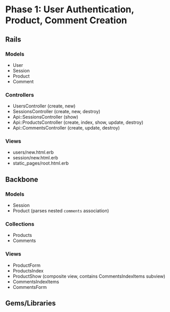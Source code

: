 # Phase 1: User Authentication, Product, Comment Creation

## Rails
### Models
* User
* Session
* Product
* Comment

### Controllers
* UsersController (create, new)
* SessionsController (create, new, destroy)
* Api::SessionsController (show)
* Api::ProductsController (create, index, show, update, destroy)
* Api::CommentsController (create, update, destroy)

### Views
* users/new.html.erb
* session/new.html.erb
* static_pages/root.html.erb

## Backbone
### Models
* Session
* Product (parses nested `comments` association)

### Collections
* Products
* Comments

### Views
* ProductForm
* ProductsIndex
* ProductShow (composite view, contains CommentsIndexItems subview)
* CommentsIndexItems
* CommentsForm

## Gems/Libraries
